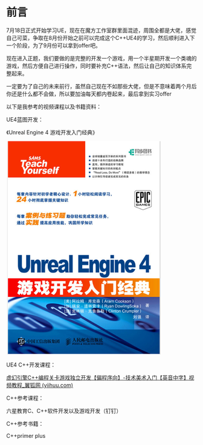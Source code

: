 # 前言

7月18日正式开始学习UE，现在在魔方工作室群里面混迹，周围全都是大佬，感觉自己可菜，争取在8月份开始之前可以完成这个C++UE4的学习，然后顺利进入下一个阶段，为了9月份可以拿到offer吧。

现在进入正题，我们要做的是完整的开发一个游戏，用一个半星期开发一个类魂的游戏，然后方便自己进行操作，同时要补充C++语法，然后让自己的知识体系完整起来。

一定要为了自己的未来前行，虽然自己现在不如那些大佬，但是不意味着两个月后你还是什么都不会做，所以要加油每天都内卷起来，最后拿到实习offer

以下是我参考的视频课程以及书籍资料：

UE4蓝图开发：

《Unreal Engine 4 游戏开发入门经典》

![1658136432818](image/前言/1658136432818.png)

UE4 C++开发课程：

[虚幻引擎C++编程关卡游戏独立开发【偏程序向】-技术美术入门【英音中字】视频教程_翼狐网 (yiihuu.com)](https://www.yiihuu.com/a_8952.html)

C++参考课程：

六星教育C、C++软件开发以及游戏开发（钉钉）

C++参考书籍：

C++primer plus

